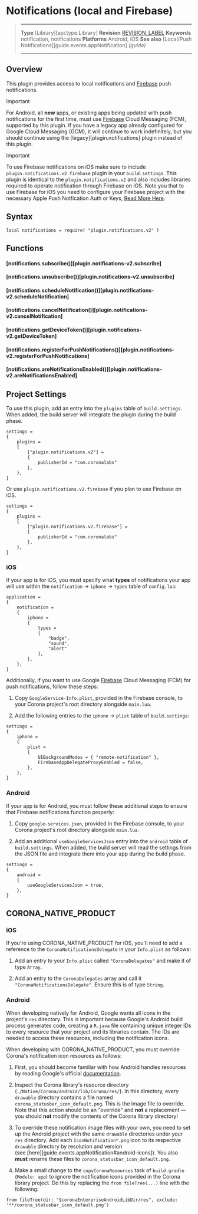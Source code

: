 # Notifications (local and Firebase)

> --------------------- ------------------------------------------------------------------------------------------
> __Type__				[Library][api.type.Library]
> __Revision__			[REVISION_LABEL](REVISION_URL)
> __Keywords__			notification, notifications
> __Platforms__			Android, iOS
> __See also__			[Local/Push Notifications][guide.events.appNotification] _(guide)_
> --------------------- ------------------------------------------------------------------------------------------


## Overview

This plugin provides access to local notifications and [Firebase](https://firebase.google.com) push notifications.

<div class="guide-notebox-imp">
<div class="notebox-title-imp">Important</div>

For Android, all __new__ apps, or existing apps being updated with push notifications for the first time, must use <nobr>[Firebase](https://firebase.google.com/) Cloud Messaging (FCM)</nobr>, supported by this plugin. If you have a legacy app already configured for <nobr>Google Cloud Messaging (GCM)</nobr>, it will continue to work indefinitely, but you should continue using the [legacy][plugin.notifications] plugin instead of this plugin.

</div>


<div class="guide-notebox-imp">
<div class="notebox-title-imp">Important</div>

To use Firebase notifications on iOS make sure to include `plugin.notifications.v2.firebase` plugin in your `build.settings`. This plugin is identical to the `plugin.notifications.v2` and also includes libraries required to operate notification through Firebase on iOS. Note you that to use Firebase for iOS you need to configure your Firebase project with the necessary Apple Push Notfication Auth or Keys, [Read More Here](https://firebase.google.com/docs/cloud-messaging/ios/client#upload_your_apns_authentication_key). 

</div>




## Syntax

	local notifications = require( "plugin.notifications.v2" )


## Functions

#### [notifications.subscribe()][plugin.notifications-v2.subscribe]

#### [notifications.unsubscribe()][plugin.notifications-v2.unsubscribe]

#### [notifications.scheduleNotification()][plugin.notifications-v2.scheduleNotification]

#### [notifications.cancelNotification()][plugin.notifications-v2.cancelNotification]

#### [notifications.getDeviceToken()][plugin.notifications-v2.getDeviceToken]

#### [notifications.registerForPushNotifications()][plugin.notifications-v2.registerForPushNotifications]

#### [notifications.areNotificationsEnabled()][plugin.notifications-v2.areNotificationsEnabled]


## Project Settings

To use this plugin, add an entry into the `plugins` table of `build.settings`. When added, the build server will integrate the plugin during the build phase.

``````{ brush="lua" gutter="false" first-line="1" highlight="[5,6,7,8]" }
settings =
{
	plugins =
	{
		["plugin.notifications.v2"] =
		{
			publisherId = "com.coronalabs"
		},
	},
}
``````

Or use `plugin.notifications.v2.firebase` if you plan to use Firebase on iOS.

``````{ brush="lua" gutter="false" first-line="1" highlight="[5,6,7,8]" }
settings =
{
	plugins =
	{
		["plugin.notifications.v2.firebase"] =
		{
			publisherId = "com.coronalabs"
		},
	},
}
``````

### iOS

If your app is for iOS, you must specify what __types__ of notifications your app will use within the <nobr>`notification` &rarr; `iphone` &rarr; `types`</nobr> table of `config.lua`:

``````{ brush="lua" gutter="false" first-line="1" highlight="[9,10,11]" }
application =
{
	notification =
	{
		iphone =
		{
			types =
			{
				"badge",
				"sound",
				"alert"
			},
		},
	},
}
``````

Additionally, if you want to use Google <nobr>[Firebase](https://firebase.google.com) Cloud Messaging (FCM)</nobr> for push notifications, follow these steps:

1. Copy `GoogleService-Info.plist`, provided in the Firebase console, to your Corona project's root directory alongside `main.lua`.

2. Add the following entries to the <nobr>`iphone` &rarr; `plist`</nobr> table of `build.settings`:

<div class="code-indent">

``````{ brush="lua" gutter="false" first-line="1" highlight="[7,8]" }
settings =
{
	iphone =
	{
		plist =
		{
			UIBackgroundModes = { "remote-notification" },
			FirebaseAppDelegateProxyEnabled = false,
		},
	},
}
``````

</div>

### Android

If your app is for Android, you must follow these additional steps to ensure that Firebase notifications function properly:

1. Copy <nobr>`google-services.json`</nobr>, provided in the Firebase console, to your Corona project's root directory alongside `main.lua`.

2. Add an additional `useGoogleServicesJson` entry into the `android` table of `build.settings`. When added, the build server will read the settings from the JSON file and integrate them into your app during the build phase.

<div class="code-indent">

``````{ brush="lua" gutter="false" first-line="1" highlight="[5]" }
settings =
{
	android =
	{
		useGoogleServicesJson = true,
	},
}
``````

</div>


## CORONA_NATIVE_PRODUCT

### iOS

If you're using CORONA_NATIVE_PRODUCT for iOS, you'll need to add a reference to the `CoronaNotificationsDelegate` in your `Info.plist` as follows:

1. Add an entry to your `Info.plist` called `"CoronaDelegates"` and make it of type `Array`.

2. Add an entry to the `CoronaDelegates` array and call it `"CoronaNotificationsDelegate"`. Ensure this is of type `String`.

### Android

When developing natively for Android, Google wants all icons in the project's `res` directory. This is important because Google's Android build process generates code, creating a `R.java` file containing unique integer IDs to every resource that your project and its libraries contain. The IDs are needed to access these resources, including the notification icons.

When developing with CORONA_NATIVE_PRODUCT, you must override Corona's notification icon resources as follows:

1. First, you should become familiar with how Android handles resources by reading Google's official [documentation](http://developer.android.com/guide/topics/resources/overview.html).

2. Inspect the Corona library's resource directory (`./Native/Corona/android/lib/Corona/res/`). In this directory, every `drawable` directory contains a file named `corona_statusbar_icon_default.png`. This is the image file to override. Note that this action should be an "override" and __not__ a replacement&nbsp;&mdash; you should __not__ modify the contents of the Corona library directory!

3. To override these notification image files with your own, you need to set up the Android project with the same `drawable` directories under your `res` directory. Add each `IconNotification*.png` icon to its respective `drawable` directory by resolution and version <nobr>(see [here][guide.events.appNotification#android-icons])</nobr>. You also __must__ rename these files to `corona_statusbar_icon_default.png`.

4. Make a small change to the `copyCoronaResources` task of <nobr>`build.gradle` (`Module: app`)</nobr> to ignore the notification icons provided in the Corona library project. Do this by replacing the <nobr>`from fileTree(...)`</nobr> line with the following:

<div class="code-indent">

``````
from fileTree(dir: "$coronaEnterpriseAndroidLibDir/res", exclude: '**/corona_statusbar_icon_default.png')
``````

</div>
